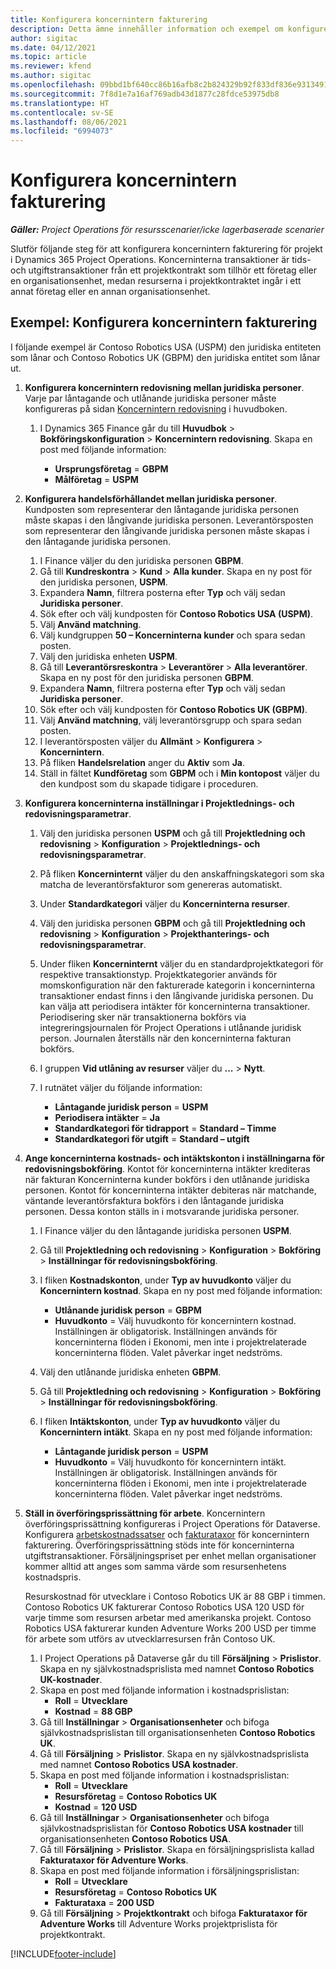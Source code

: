 ```yaml
---
title: Konfigurera koncernintern fakturering
description: Detta ämne innehåller information och exempel om konfigurering av koncernintern fakturering av projekt.
author: sigitac
ms.date: 04/12/2021
ms.topic: article
ms.reviewer: kfend
ms.author: sigitac
ms.openlocfilehash: 09bbd1bf640cc86b16afb8c2b824329b92f833df836e9313491d57a2f1646440
ms.sourcegitcommit: 7f8d1e7a16af769adb43d1877c28fdce53975db8
ms.translationtype: HT
ms.contentlocale: sv-SE
ms.lasthandoff: 08/06/2021
ms.locfileid: "6994073"
---
```

# <a name="configure-intercompany-invoicing"></a>Konfigurera koncernintern fakturering

_**Gäller:** Project Operations för resursscenarier/icke lagerbaserade scenarier_

Slutför följande steg för att konfigurera koncernintern fakturering för projekt i Dynamics 365 Project Operations. Koncerninterna transaktioner är tids- och utgiftstransaktioner från ett projektkontrakt som tillhör ett företag eller en organisationsenhet, medan resurserna i projektkontraktet ingår i ett annat företag eller en annan organisationsenhet.

## <a name="example-configure-intercompany-invoicing"></a>Exempel: Konfigurera koncernintern fakturering

I följande exempel är Contoso Robotics USA (USPM) den juridiska entiteten som lånar och Contoso Robotics UK (GBPM) den juridiska entitet som lånar ut. 

1. **Konfigurera koncernintern redovisning mellan juridiska personer**. Varje par låntagande och utlånande juridiska personer måste konfigureras på sidan [Koncernintern redovisning](/dynamics365/finance/general-ledger/intercompany-accounting-setup) i huvudboken.
    
    1. I Dynamics 365 Finance går du till **Huvudbok** > **Bokföringskonfiguration** > **Koncernintern redovisning**. Skapa en post med följande information:

        - **Ursprungsföretag** = **GBPM**
        - **Målföretag** = **USPM**

2. **Konfigurera handelsförhållandet mellan juridiska personer**. Kundposten som representerar den låntagande juridiska personen måste skapas i den långivande juridiska personen. Leverantörsposten som representerar den långivande juridiska personen måste skapas i den låntagande juridiska personen.

     1. I Finance väljer du den juridiska personen **GBPM**.
     2. Gå till **Kundreskontra** > **Kund** > **Alla kunder**. Skapa en ny post för den juridiska personen, **USPM**.
     3. Expandera **Namn**, filtrera posterna efter **Typ** och välj sedan **Juridiska personer**. 
     4. Sök efter och välj kundposten för **Contoso Robotics USA (USPM)**.
     5. Välj **Använd matchning**. 
     6. Välj kundgruppen **50 – Koncerninterna kunder** och spara sedan posten.
     7. Välj den juridiska enheten **USPM**.
     8. Gå till **Leverantörsreskontra** > **Leverantörer** > **Alla leverantörer**. Skapa en ny post för den juridiska personen **GBPM**.
     9. Expandera **Namn**, filtrera posterna efter **Typ** och välj sedan **Juridiska personer**. 
     10. Sök efter och välj kundposten för **Contoso Robotics UK (GBPM)**.
     11. Välj **Använd matchning**, välj leverantörsgrupp och spara sedan posten.
     12. I leverantörsposten väljer du **Allmänt** > **Konfigurera** > **Koncernintern**.
     13. På fliken **Handelsrelation** anger du **Aktiv** som **Ja**.
     14. Ställ in fältet **Kundföretag** som **GBPM** och i **Min kontopost** väljer du den kundpost som du skapade tidigare i proceduren.

3. **Konfigurera koncerninterna inställningar i Projektlednings- och redovisningsparametrar**. 

    1. Välj den juridiska personen **USPM** och gå till **Projektledning och redovisning** > **Konfiguration** > **Projektlednings- och redovisningsparametrar**.
    2. På fliken **Koncerninternt** väljer du den anskaffningskategori som ska matcha de leverantörsfakturor som genereras automatiskt.
    3. Under **Standardkategori** väljer du **Koncerninterna resurser**.
    4. Välj den juridiska personen **GBPM** och gå till **Projektledning och redovisning** > **Konfiguration** > **Projekthanterings- och redovisningsparametrar**.
    5. Under fliken **Koncerninternt** väljer du en standardprojektkategori för respektive transaktionstyp. Projektkategorier används för momskonfiguration när den fakturerade kategorin i koncerninterna transaktioner endast finns i den långivande juridiska personen. Du kan välja att periodisera intäkter för koncerninterna transaktioner. Periodisering sker när transaktionerna bokförs via integreringsjournalen för Project Operations i utlånande juridisk person. Journalen återställs när den koncerninterna fakturan bokförs.
    6. I gruppen **Vid utlåning av resurser** väljer du **...** > **Nytt**. 
    7. I rutnätet väljer du följande information:

          - **Låntagande juridisk person** = **USPM**
          - **Periodisera intäkter** = **Ja**
          - **Standardkategori för tidrapport** = **Standard – Timme**
          - **Standardkategori för utgift** = **Standard – utgift**

4. **Ange koncerninterna kostnads- och intäktskonton i inställningarna för redovisningsbokföring**. Kontot för koncerninterna intäkter krediteras när fakturan Koncerninterna kunder bokförs i den utlånande juridiska personen. Kontot för koncerninterna intäkter debiteras när matchande, väntande leverantörsfaktura bokförs i den låntagande juridiska personen. Dessa konton ställs in i motsvarande juridiska personer. 
      
     1. I Finance väljer du den låntagande juridiska personen **USPM**. 
     2. Gå till **Projektledning och redovisning** > **Konfiguration** > **Bokföring** > **Inställningar för redovisningsbokföring**. 
     3. I fliken **Kostnadskonton**, under **Typ av huvudkonto** väljer du **Koncernintern kostnad**. Skapa en ny post med följande information:
      
        - **Utlånande juridisk person** = **GBPM**
        - **Huvudkonto** = Välj huvudkonto för koncernintern kostnad. Inställningen är obligatorisk. Inställningen används för koncerninterna flöden i Ekonomi, men inte i projektrelaterade koncerninterna flöden. Valet påverkar inget nedströms. 
        
     4. Välj den utlånande juridiska enheten **GBPM**. 
     5. Gå till **Projektledning och redovisning** > **Konfiguration** > **Bokföring** > **Inställningar för redovisningsbokföring**. 
     6. I fliken **Intäktskonton**, under **Typ av huvudkonto** väljer du **Koncernintern intäkt**. Skapa en ny post med följande information:

        - **Låntagande juridisk person** = **USPM**
        - **Huvudkonto** = Välj huvudkonto för koncernintern intäkt. Inställningen är obligatorisk. Inställningen används för koncerninterna flöden i Ekonomi, men inte i projektrelaterade koncerninterna flöden. Valet påverkar inget nedströms. 

5. **Ställ in överföringsprissättning för arbete**. Koncernintern överföringsprissättning konfigureras i Project Operations för Dataverse. Konfigurera [arbetskostnadssatser](../pricing-costing/set-up-labor-cost-rate.md#transfer-pricing-and-costs-for-resources-outside-of-your-division-or-legal-entity) och [fakturataxor](../pricing-costing/set-up-labor-bill-rate.md#transfer-pricing-or-set-up-bill-rates-for-resources-from-other-organizational-units-or-divisions) för koncernintern fakturering. Överföringsprissättning stöds inte för koncerninterna utgiftstransaktioner. Försäljningspriset per enhet mellan organisationer kommer alltid att anges som samma värde som resursenhetens kostnadspris.

      Resurskostnad för utvecklare i Contoso Robotics UK är 88 GBP i timmen. Contoso Robotics UK fakturerar Contoso Robotics USA 120 USD för varje timme som resursen arbetar med amerikanska projekt. Contoso Robotics USA fakturerar kunden Adventure Works 200 USD per timme för arbete som utförs av utvecklarresursen från Contoso UK.

      1. I Project Operations på Dataverse går du till **Försäljning** > **Prislistor**. Skapa en ny självkostnadsprislista med namnet **Contoso Robotics UK-kostnader**. 
      2. Skapa en post med följande information i kostnadsprislistan:
         - **Roll** = **Utvecklare**
         - **Kostnad** = **88 GBP**
      3. Gå till **Inställningar** > **Organisationsenheter** och bifoga självkostnadsprislistan till organisationsenheten **Contoso Robotics UK**.
      4. Gå till **Försäljning** > **Prislistor**. Skapa en ny självkostnadsprislista med namnet **Contoso Robotics USA kostnader**. 
      5. Skapa en post med följande information i kostnadsprislistan:
          - **Roll** = **Utvecklare**
          - **Resursföretag** = **Contoso Robotics UK**
          - **Kostnad** = **120 USD**
      6. Gå till **Inställningar** > **Organisationsenheter** och bifoga självkostnadsprislistan för **Contoso Robotics USA kostnader** till organisationsenheten **Contoso Robotics USA**.
      7. Gå till **Försäljning** > **Prislistor**. Skapa en försäljningsprislista kallad **Fakturataxor för Adventure Works**. 
      8. Skapa en post med följande information i försäljningsprislistan:
          - **Roll** = **Utvecklare**
          - **Resursföretag** = **Contoso Robotics UK**
          - **Fakturataxa** = **200 USD**
      9. Gå till **Försäljning** > **Projektkontrakt** och bifoga **Fakturataxor för Adventure Works** till Adventure Works projektprislista för projektkontrakt.


[!INCLUDE[footer-include](../includes/footer-banner.md)]
